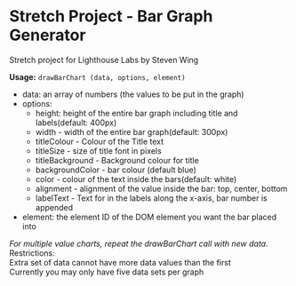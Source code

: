 # Stretch Project - Bar Graph Generator
Stretch project for Lighthouse Labs by Steven Wing

**Usage:**
`drawBarChart (data, options, element)`
   
* data: an array of numbers (the values to be put in the graph)
* options:  
  - height: height of the entire bar graph including title and labels(default: 400px)
  - width - width of the entire bar graph(default: 300px)
  - titleColour - Colour of the Title text
  - titleSize - size of title font in pixels
  - titleBackground - Background colour for title
  - backgroundColor - bar colour (default blue)
  - color - colour of the text inside the bars(default: white)
  - alignment - alignment of the value inside the bar: top, center, bottom
  - labelText - Text for in the labels along the x-axis, bar number is appended
* element:  the element ID of the DOM element you want the bar placed into

*For multiple value charts, repeat the drawBarChart call with new data.*<br>
  Restrictions:<br>
    Extra set of data cannot have more data values than the first<br>
    Currently you may only have five data sets per graph
